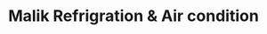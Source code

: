 ---
title: "Malik Refrigration & Air condition"
url: /karachi/malik-refrigration-and-air-condition/
shop: electronics
---